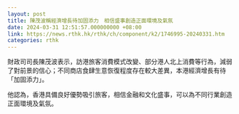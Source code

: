 ```yaml
---
layout: post
title: 陳茂波稱經濟增長待加固添力　相信盛事創造正面環境及氣氛
date: 2024-03-31 12:51:57.000000000 +08:00
link: https://news.rthk.hk/rthk/ch/component/k2/1746995-20240331.htm
categories: rthk
---
```


財政司司長陳茂波表示，訪港旅客消費模式改變、部分港人北上消費等行為，減弱了對前景的信心；不同商店食肆生意恢復程度存在較大差異，本港經濟增長有待「加固添力」。

他認為，香港具備良好優勢吸引旅客，相信金融和文化盛事，可以為不同行業創造正面環境及氣氛。
